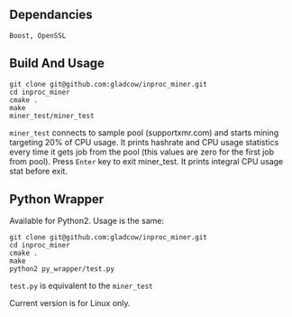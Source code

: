 ## Dependancies
    Boost, OpenSSL

## Build And Usage
```
git clone git@github.com:gladcow/inproc_miner.git
cd inproc_miner
cmake .
make
miner_test/miner_test
```
`miner_test` connects to sample pool (supportxmr.com) and starts mining targeting 20% of CPU usage. It prints hashrate and CPU usage statistics every time it gets job from the pool (this values are zero for the first job from pool). Press `Enter` key to exit miner_test. It prints integral CPU usage stat before exit. 

## Python Wrapper
Available for Python2. Usage is the same:
```
git clone git@github.com:gladcow/inproc_miner.git
cd inproc_miner
cmake .
make
python2 py_wrapper/test.py
```
`test.py` is equivalent to the `miner_test`

 Current version is for Linux only. 
